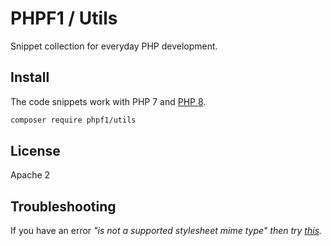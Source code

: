 # PHPF1 / Utils

Snippet collection for everyday PHP development. 

## Install

The code snippets work with PHP 7 and [PHP 8](https://developerf1.com/how-to/install-php-8-on-windows).

```bash
composer require phpf1/utils
```

## License

Apache 2

## Troubleshooting

If you have an error _"is not a supported stylesheet mime type" then try_ [_this_](https://developerf1.com/how-to/solving-stylesheet-not-loaded-because-of-mime-type)_._

